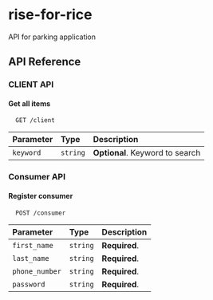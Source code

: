 # rise-for-rice
API for parking application

## API Reference

### CLIENT API
#### Get all items

```http
  GET /client
```

| Parameter | Type     | Description                |
| :-------- | :------- | :------------------------- |
| `keyword` | `string` | **Optional**. Keyword to search |


### Consumer API
#### Register consumer

```http
  POST /consumer
```

| Parameter | Type     | Description                |
| :-------- | :------- | :------------------------- |
| `first_name` | `string` | **Required**. |
| `last_name` | `string` | **Required**. |
| `phone_number` | `string` | **Required**. |
| `password` | `string` | **Required**. |